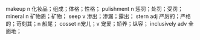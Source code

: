 makeup n 化妆品；组成；体格；性格；
pulishment n 惩罚；处罚；受罚；
mineral n 矿物质；矿物；
seep v 渗出；渗漏；露出；
stern adj 严厉的；严格的；苛刻其；n 船尾；
cosset n宠儿；v 宠爱；娇养；纵容；
inclusively adv 全面地；